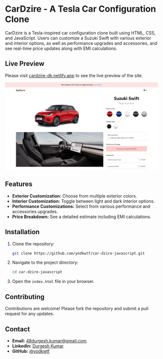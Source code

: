 # CarDzire - A Tesla Car Configuration Clone

CarDzire is a Tesla-inspired car configuration clone built using HTML, CSS, and JavaScript. Users can customize a Suzuki Swift with various exterior and interior options, as well as performance upgrades and accessories, and see real-time price updates along with EMI calculations.

## Live Preview

Please visit [cardzire-dk.netlify.app](cardzire-dk.netlify.app) to see the live preview of the site.

![CarDzire Preview](./images/cover.jpg)

## Features

- **Exterior Customization:** Choose from multiple exterior colors.
- **Interior Customization:** Toggle between light and dark interior options.
- **Performance Customizations:** Select from various performance and accessories upgrades.
- **Price Breakdown:** See a detailed estimate including EMI calculations.

## Installation

1. Clone the repository:

   ```bash
   git clone https://github.com/yodkwtf/car-dzire-javascript.git
   ```

2. Navigate to the project directory:

   ```bash
   cd car-dzire-javascript
   ```

3. Open the `index.html` file in your browser.

## Contributing

Contributions are welcome! Please fork the repository and submit a pull request for any updates.

## Contact

- **Email:** [48durgesh.kumar@gmail.com](mailto:48durgesh.kumar@gmail.com)
- **LinkedIn:** [Durgesh Kumar](https://www.linkedin.com/in/durgesh-chaudhary/)
- **GitHub:** [@yodkwtf](https://github.com/yodkwtf)
